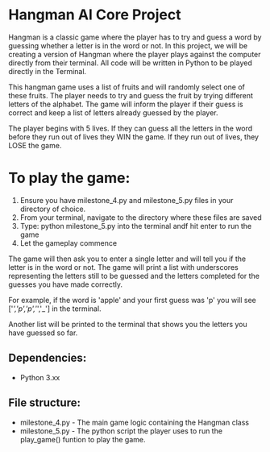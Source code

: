# Hangman AI Core Project
Hangman is a classic game where the player has to try and guess a word by guessing whether a letter is in the word or not. In this project, we will be creating a version of Hangman where the player plays against the computer directly from their terminal. All code will be written in Python to be played directly in the Terminal.

This hangman game uses a list of fruits and will randomly select one of these fruits. The player needs to try and guess the fruit by trying different letters of the alphabet. The game will inform the player if their guess is correct and keep a list of letters already guessed by the player. 

The player begins with 5 lives. If they can guess all the letters in the word before they run out of lives they WIN the game. If they run out of lives, they LOSE the game.

# To play the game:

1. Ensure you have milestone_4.py and milestone_5.py files in your directory of choice.
2. From your terminal, navigate to the directory where these files are saved
3. Type: python milestone_5.py into the terminal andf hit enter to run the game
4. Let the gameplay commence

The game will then ask you to enter a single letter and will tell you if the letter is in the word or not. The game will print a list with underscores representing the letters still to be guessed and the letters completed for the guesses you have made correctly.

For example, if the word is 'apple' and your first guess was 'p' you will see ['_','p','p','_','_'] in the terminal.

Another list will be printed to the terminal that shows you the letters you have guessed so far.

## Dependencies:

- Python 3.xx

## File structure:

- milestone_4.py - The main game logic containing the Hangman class
- milestone_5.py - The python script the player uses to run the play_game() funtion to play the game.